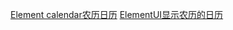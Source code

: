 [Element calendar农历日历](https://www.cnblogs.com/no6bky/p/12764495.html)
[ElementUI显示农历的日历](https://segmentfault.com/q/1010000021481787/a-1020000021489669)